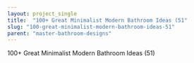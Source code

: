 ```yaml
---
layout: project_single
title:  "100+ Great Minimalist Modern Bathroom Ideas (51"
slug: "100-great-minimalist-modern-bathroom-ideas-51"
parent: "master-bathroom-designs"
---
```

100+ Great Minimalist Modern Bathroom Ideas (51)